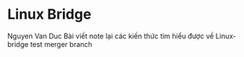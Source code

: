 Linux Bridge
========
Nguyen Van Duc
Bài viết note lại các kiến thức tìm hiểu được về Linux-bridge
test merger branch




























